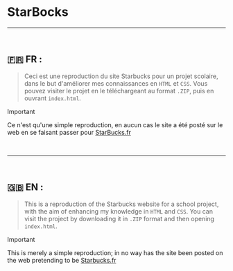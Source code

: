# StarBocks 
---
<br/>

## 🇫🇷 FR : 

> Ceci est une reproduction du site Starbucks pour un projet scolaire, dans le but d'améliorer mes connaissances en `HTML` et `CSS`.
> Vous pouvez visiter le projet en le téléchargeant au format `.ZIP`, puis en ouvrant `index.html`.

> [!IMPORTANT]
> Ce n'est qu'une simple reproduction, en aucun cas le site a été posté sur le web en se faisant passer pour [StarBucks.fr](https://www.starbucks.fr/)
<br/>

---
<br/>

## 🇬🇧 EN : 

> This is a reproduction of the Starbucks website for a school project, with the aim of enhancing my knowledge in `HTML` and `CSS`.
> You can visit the project by downloading it in `.ZIP` format and then opening `index.html`.

> [!IMPORTANT]
> This is merely a simple reproduction; in no way has the site been posted on the web pretending to be [Starbucks.fr](https://www.starbucks.fr/)
